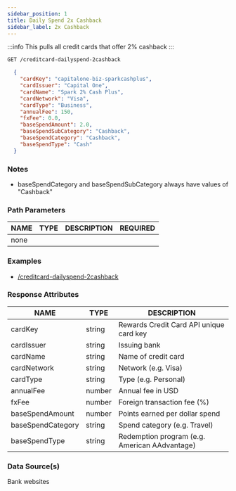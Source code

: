 ```yaml
---
sidebar_position: 1
title: Daily Spend 2x Cashback
sidebar_label: 2x Cashback
---
```


:::info
This pulls all credit cards that offer 2% cashback
:::

```bash title="HTTP REQUEST"
GET /creditcard-dailyspend-2cashback
```



```json title="RESPONSE"
  {
    "cardKey": "capitalone-biz-sparkcashplus",
    "cardIssuer": "Capital One",
    "cardName": "Spark 2% Cash Plus",
    "cardNetwork": "Visa",
    "cardType": "Business",
    "annualFee": 150,
    "fxFee": 0.0,
    "baseSpendAmount": 2.0,
    "baseSpendSubCategory": "Cashback",
    "baseSpendCategory": "Cashback",
    "baseSpendType": "Cash"
  }
```


### Notes

- baseSpendCategory and baseSpendSubCategory always have values of "Cashback"



### Path Parameters

 | NAME        | TYPE   | DESCRIPTION                                                      | REQUIRED |
| ---------- | ------ | ---------------------------------------------------------------- | ------ |
| none |


### Examples

- [/creditcard-dailyspend-2cashback](/)

### Response Attributes

| NAME        | TYPE   | DESCRIPTION                                                      |
| ---------- | ------ | ---------------------------------------------------------------- |
 | cardKey | string | Rewards Credit Card API unique card key | 
 | cardIssuer | string | Issuing bank | 
 | cardName | string | Name of credit card | 
 | cardNetwork | string | Network (e.g. Visa)| 
 | cardType | string | Type (e.g. Personal) | 
 | annualFee | number | Annual fee in USD | 
 | fxFee | number | Foreign transaction fee (%) |  
 | baseSpendAmount | number | Points earned per dollar spend | 
 | baseSpendCategory | string | Spend category (e.g. Travel) | 
 | baseSpendType | string | Redemption program (e.g. American AAdvantage) | 
 
### Data Source(s)

Bank websites